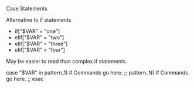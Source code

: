 Case Statements

Alternative to if statements

- if["$VAR" = "one"]
- elif["$VAR" = "two"]
- elif["$VAR" = "three"]
- elif["$VAR" = "four"]

May be easier to read than complex if statements.

case "$VAR" in
    pattern_1)
        # Commands go here.
        ;;
    pattern_N)
        # Commands go here.
        ;;
esac

